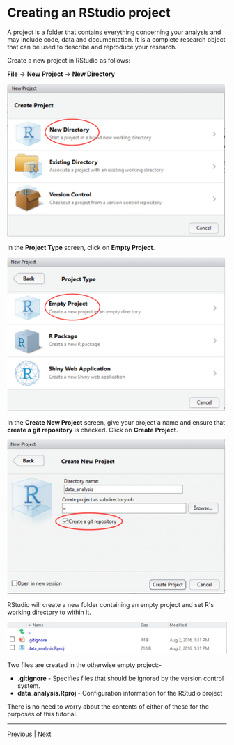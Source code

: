 # Creating an RStudio project

A project is a folder that contains everything concerning your analysis and may include code, data and documentation. It is a complete research object that can be used to describe and reproduce your research.

Create a new project in RStudio as follows:

**File** -> **New Project** -> **New Directory**

<img src="assets/project_screen1.png" width="500"> 

In the **Project Type** screen, click on **Empty Project**.

<img src="assets/project_screen2.png" width="500"> 

In the **Create New Project** screen, give your project a name and ensure that **create a git repository** is checked. Click on **Create Project**.

<img src="assets/project_screen3.png" width="500"> 

RStudio will create a new folder containing an empty project and set R's working directory to within it.

![](./assets/project_files.png)

Two files are created in the otherwise empty project:-

* **.gitignore** - Specifies files that should be ignored by the version control system.
* **data_analysis.Rproj** - Configuration information for the RStudio project

There is no need to worry about the contents of either of these for the purposes of this tutorial.  

***

[Previous](./SSH.md) | [Next](./analysis_start.md)
